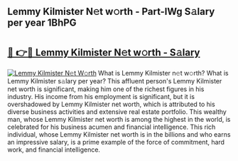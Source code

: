 ## Lemmy Kilmister N𝚎t w𝚘rth - Part-lWg S𝚊lary per year 1BhPG

# <h2><a href="http://gc58xn.nevu.top/?p=Lemmy+Kilmister">🔗 👉🔴 Lemmy Kilmister N𝚎t w𝚘rth - S𝚊lary</a></h2>

[![Lemmy Kilmister N𝚎t W𝚘rth](https://i.imgur.com/Oavwk0R.jpeg)](http://gc58xn.nevu.top/?p=Lemmy+Kilmister)
What is Lemmy Kilmister n𝚎t w𝚘rth? What is Lemmy Kilmister s𝚊lary per year?
This affluent person's Lemmy Kilmister net worth is significant, making him one of the richest figures in his industry. His income from his employment is significant, but it is overshadowed by Lemmy Kilmister net worth, which is attributed to his diverse business activities and extensive real estate portfolio. This wealthy man, whose Lemmy Kilmister net worth is among the highest in the world, is celebrated for his business acumen and financial intelligence. This rich individual, whose Lemmy Kilmister net worth is in the billions and who earns an impressive salary, is a prime example of the force of commitment, hard work, and financial intelligence.

